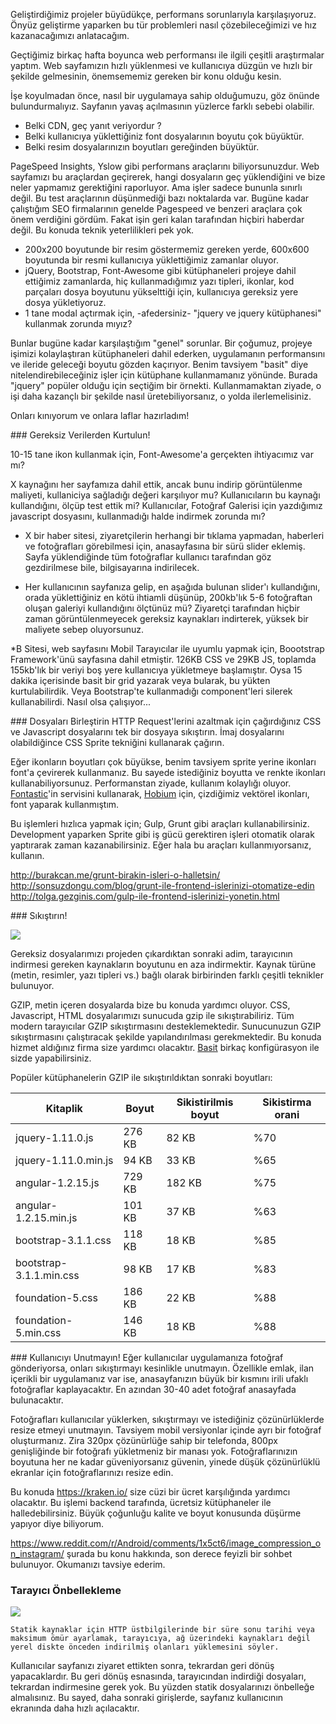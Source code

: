 
Geliştirdiğimiz projeler büyüdükçe, performans sorunlarıyla karşılaşıyoruz. Önyüz geliştirme yaparken bu tür problemleri nasıl çözebileceğimizi ve hız kazanacağımızı anlatacağım.

Geçtiğimiz birkaç hafta boyunca web performansı ile ilgili çeşitli araştırmalar yaptım. Web sayfamızın hızlı yüklenmesi ve kullanıcıya düzgün  ve hızlı bir şekilde gelmesinin, önemsememiz gereken bir konu olduğu kesin.

İşe koyulmadan önce, nasıl bir uygulamaya sahip olduğumuzu, göz önünde bulundurmalıyız. Sayfanın yavaş açılmasının yüzlerce farklı sebebi olabilir. 

* Belki CDN, geç yanıt veriyordur ?
* Belki kullanıcıya yüklettiğiniz font dosyalarının boyutu çok büyüktür.
* Belki resim dosyalarınızın boyutları gereğinden büyüktür.

PageSpeed Insights, Yslow gibi performans araçlarını biliyorsunuzdur. Web sayfamızı bu araçlardan geçirerek, hangi dosyaların geç yüklendiğini ve bize neler yapmamız gerektiğini raporluyor. 
Ama işler sadece bununla sınırlı değil. Bu test araçlarının düşünmediği bazı noktalarda var. 
Bugüne kadar çalıştığım SEO firmalarının genelde Pagespeed ve benzeri araçlara çok önem verdiğini gördüm. Fakat işin geri kalan tarafından hiçbiri haberdar değil. Bu konuda teknik yeterlilikleri pek yok. 

- 200x200 boyutunde bir resim göstermemiz gereken yerde, 600x600 boyutunda bir resmi kullanıcıya yüklettiğimiz zamanlar oluyor.
- jQuery, Bootstrap, Font-Awesome gibi kütüphaneleri projeye dahil ettiğimiz zamanlarda, hiç kullanmadığımız yazı tipleri, ikonlar, kod parçaları dosya boyutunu yükselttiği için, kullanıcıya gereksiz yere dosya yükletiyoruz. 
- 1 tane modal açtırmak için, -afedersiniz- "jquery ve jquery kütüphanesi" kullanmak zorunda mıyız?

Bunlar bugüne kadar karşılaştığım "genel" sorunlar. Bir çoğumuz, projeye işimizi kolaylaştıran kütüphaneleri dahil ederken, uygulamanın performansını ve ileride geleceği boyutu gözden kaçırıyor. Benim tavsiyem "basit" diye nitelendirebileceğiniz işler için kütüphane kullanmamanız yönünde. Burada "jquery" popüler olduğu için seçtiğim bir örnekti. Kullanmamaktan ziyade, o işi daha kazançlı bir şekilde nasıl üretebiliyorsanız, o yolda ilerlemelisiniz.

Onları kınıyorum ve onlara laflar hazırladım!

### Gereksiz Verilerden Kurtulun!

10-15 tane ikon kullanmak için, Font-Awesome'a gerçekten ihtiyacımız var mı? 

X kaynağını her sayfamıza dahil ettik, ancak bunu indirip görüntülenme maliyeti, kullaniciya sağladığı değeri karşılıyor mu? Kullanıcıların bu kaynağı kullandığını, ölçüp test ettik mi? Kullanıcılar, Fotoğraf Galerisi için yazdığımız javascript dosyasını, kullanmadığı halde indirmek zorunda mı?

* X bir haber sitesi, ziyaretçilerin herhangi bir tıklama yapmadan, haberleri ve fotoğrafları görebilmesi için, anasayfasına bir sürü slider eklemiş. 
Sayfa yüklendiğinde tüm fotoğraflar kullanıcı tarafından göz gezdirilmese bile, bilgisayarına indirilecek. 

* Her kullanıcının sayfanıza gelip, en aşağıda bulunan slider'ı kullandığını, orada yüklettiğiniz en kötü ihtiamli düşünüp, 200kb'lık 5-6 fotoğraftan oluşan galeriyi kullandığını ölçtünüz mü?  Ziyaretçi tarafından hiçbir zaman görüntülenmeyecek gereksiz kaynakları indirterek, yüksek bir maliyete sebep oluyorsunuz.

*B Sitesi, web sayfasını Mobil Tarayıcılar ile uyumlu yapmak için, Boootstrap Framework'ünü sayfasına dahil etmiştir. 126KB CSS ve 29KB JS, toplamda 155kb'lık bir veriyi boş yere kullanıcıya yükletmeye başlamıştır. 
Oysa 15 dakika içerisinde basit bir grid yazarak veya bularak, bu yükten kurtulabilirdik. Veya Bootstrap'te kullanmadığı component'leri silerek kullanabilirdi. Nasıl olsa çalışıyor...

### Dosyaları Birleştirin
HTTP Request'lerini azaltmak için çağırdığınız CSS ve Javascript dosyalarını tek bir dosyaya sıkıştırın. 
İmaj dosyalarını olabildiğince CSS Sprite tekniğini kullanarak çağırın. 

Eğer ikonların boyutları çok büyükse, benim tavsiyem sprite yerine ikonları font'a çevirerek kullanmanız. Bu sayede istediğiniz boyutta ve renkte ikonları kullanabiliyorsunuz. Performanstan ziyade, kullanım kolaylığı oluyor. 
[Fontastic](http://app.fontastic.me)'in servisini kullanarak, [Hobium](https://www.hobium.com) için, çizdiğimiz vektörel ikonları, font yaparak kullanmıştım. 
 
Bu işlemleri hızlıca yapmak için; Gulp, Grunt gibi araçları kullanabilirsiniz. Development yaparken Sprite gibi iş gücü gerektiren işleri otomatik olarak yaptırarak zaman kazanabilirsiniz. Eğer hala bu araçları kullanmıyorsanız, kullanın. 

http://burakcan.me/grunt-birakin-isleri-o-halletsin/
http://sonsuzdongu.com/blog/grunt-ile-frontend-islerinizi-otomatize-edin
http://tolga.gezginis.com/gulp-ile-frontend-islerinizi-yonetin.html

### Sıkıştırın!

![](http://llcdn.listelist.com/listeliststatic/2013/05/Metrob%C3%BCs-s%C4%B1k%C4%B1%C5%9F%C4%B1k.jpg)

Gereksiz dosyalarımızı projeden çıkardıktan sonraki adim, tarayıcının indirmesi gereken kaynakların boyutunu en aza indirmektir. Kaynak türüne (metin, resimler, yazı tipleri vs.) bağlı olarak birbirinden farklı çeşitli teknikler bulunuyor.

GZIP, metin içeren dosyalarda bize bu konuda yardımcı oluyor. CSS, Javascript, HTML dosyalarımızı sunucuda gzip ile sıkıştırabiliriz. Tüm modern tarayıcılar GZIP sıkıştırmasını desteklemektedir. Sunucunuzun GZIP sıkıştırmasını çalıştıracak şekilde yapılandırılması gerekmektedir. Bu konuda hizmet aldığınız firma size yardımcı olacaktır. [Basit](http://stackoverflow.com/questions/2666120/how-can-i-gzip-my-javascript-and-css-files) birkaç konfigürasyon ile sizde yapabilirsiniz.

Popüler kütüphanelerin GZIP ile sıkıştırıldıktan sonraki boyutları:
<table class="table-4"><colgroup><col span="1"><col span="1"><col span="1"><col span="1"></colgroup><thead><tr><th>Kitaplik</th><th>Boyut</th><th>Sikistirilmis boyut</th><th>Sikistirma orani</th></tr></thead><tbody><tr><td data-th="kitaplik">jquery-1.11.0.js</td><td data-th="boyut">276 KB</td><td data-th="sikistirilmis">82 KB</td><td data-th="tasarruflar">%70</td></tr><tr><td data-th="kitaplik">jquery-1.11.0.min.js</td><td data-th="boyut">94 KB</td><td data-th="sikistirilmis">33 KB</td><td data-th="tasarruflar">%65</td></tr><tr><td data-th="kitaplik">angular-1.2.15.js</td><td data-th="boyut">729 KB</td><td data-th="sikistirilmis">182 KB</td><td data-th="tasarruflar">%75</td></tr><tr><td data-th="kitaplik">angular-1.2.15.min.js</td><td data-th="boyut">101 KB</td><td data-th="sikistirilmis">37 KB</td><td data-th="tasarruflar">%63</td></tr><tr><td data-th="kitaplik">bootstrap-3.1.1.css</td><td data-th="boyut">118 KB</td><td data-th="sikistirilmis">18 KB</td><td data-th="tasarruflar">%85</td></tr><tr><td data-th="kitaplik">bootstrap-3.1.1.min.css</td><td data-th="boyut">98 KB</td><td data-th="sikistirilmis">17 KB</td><td data-th="tasarruflar">%83</td></tr><tr><td data-th="kitaplik">foundation-5.css</td><td data-th="boyut">186 KB</td><td data-th="sikistirilmis">22 KB</td><td data-th="tasarruflar">%88</td></tr><tr><td data-th="kitaplik">foundation-5.min.css</td><td data-th="boyut">146 KB</td><td data-th="sikistirilmis">18 KB</td><td data-th="tasarruflar">%88</td></tr></tbody></table>

### Kullanıcıyı Unutmayın! 
Eğer kullanıcılar uygulamanıza fotoğraf gönderiyorsa, onları sıkıştırmayı kesinlikle unutmayın. Özellikle emlak, ilan içerikli bir uygulamanız var ise, anasayfanızın büyük bir kısmını irili ufaklı fotoğraflar kaplayacaktır. 
En azından 30-40 adet fotoğraf anasayfada bulunacaktır. 

Fotoğrafları kullanıcılar yüklerken, sıkıştırmayı ve istediğiniz çözünürlüklerde resize etmeyi unutmayın. Tavsiyem mobil versiyonlar içinde ayrı bir fotoğraf oluşturmanız. Zira 320px çözünürlüğe sahip bir telefonda, 800px genişliğinde bir fotoğrafı yükletmeniz bir manası yok. Fotoğraflarınızın boyutuna her ne kadar güveniyorsanız güvenin, yinede düşük çözünürlüklü ekranlar için fotoğraflarınızı resize edin.

Bu konuda https://kraken.io/ size cüzi bir ücret karşılığında yardımcı olacaktır. Bu işlemi backend tarafında, ücretsiz kütüphaneler ile halledebilirsiniz. Büyük çoğunluğu kalite ve boyut konusunda düşürme yapıyor diye biliyorum. 

https://www.reddit.com/r/Android/comments/1x5ct6/image_compression_on_instagram/ şurada bu konu hakkında, son derece feyizli bir sohbet bulunuyor. Okumanızı tavsiye ederim.

### Tarayıcı Önbellekleme

![](https://developers.google.com/web/fundamentals/performance/optimizing-content-efficiency/images/http-cache-hierarchy.png)

    Statik kaynaklar için HTTP üstbilgilerinde bir süre sonu tarihi veya maksimum ömür ayarlamak, tarayıcıya, ağ üzerindeki kaynakları değil yerel diskte önceden indirilmiş olanları yüklemesini söyler. 

Kullanıcılar sayfanızı ziyaret ettikten sonra, tekrardan geri dönüş yapacaklardır. Bu geri dönüş esnasında, tarayıcından indirdiği dosyaları, tekrardan indirmesine gerek yok. Bu yüzden statik dosyalarınızı önbelleğe almalısınız. Bu sayed, daha sonraki girişlerde, sayfanız kullanıcının ekranında daha hızlı açılacaktır.











